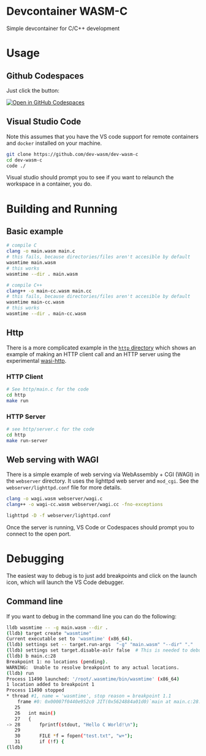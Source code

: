 # Devcontainer WASM-C
Simple devcontainer for C/C++ development

# Usage

## Github Codespaces
Just click the button:

[![Open in GitHub Codespaces](https://github.com/codespaces/badge.svg)](https://github.com/codespaces/new?hide_repo_select=true&ref=main&repo=575629237)

## Visual Studio Code
Note this assumes that you have the VS code support for remote containers and `docker` installed 
on your machine.

```sh
git clone https://github.com/dev-wasm/dev-wasm-c
cd dev-wasm-c
code ./
```

Visual studio should prompt you to see if you want to relaunch the workspace in a container, you do.

# Building and Running

## Basic example
```sh
# compile C
clang -o main.wasm main.c
# this fails, because directories/files aren't accesible by default
wasmtime main.wasm
# this works
wasmtime --dir . main.wasm

# compile C++
clang++ -o main-cc.wasm main.cc
# this fails, because directories/files aren't accesible by default
wasmtime main-cc.wasm
# this works
wasmtime --dir . main-cc.wasm
```

## Http
There is a more complicated example in the [`http` directory](./http/) which shows an example 
of making an HTTP client call and an HTTP server using the experimental 
[wasi-http](https://github.com/WebAssembly/wasi-http).

### HTTP Client
```sh
# See http/main.c for the code
cd http
make run
```

### HTTP Server
```sh
# see http/server.c for the code
cd http
make run-server
```


## Web serving with WAGI

There is a simple example of web serving via WebAssembly + CGI (WAGI) in
the `webserver` directory. It uses the lighttpd web server and `mod_cgi`.
See the `webserver/lighttpd.conf` file for more details.

```sh
clang -o wagi.wasm webserver/wagi.c
clang++ -o wagi-cc.wasm webserver/wagi.cc -fno-exceptions

lighttpd -D -f webserver/lighttpd.conf
```

Once the server is running, VS Code or Codespaces should prompt you to connect to the open port.

# Debugging
The easiest way to debug is to just add breakpoints and click on the launch icon, which will launch
the VS Code debugger.

## Command line
If you want to debug in the command line you can do the following:
```sh
lldb wasmtime -- -g main.wasm --dir .
(lldb) target create "wasmtime"
Current executable set to 'wasmtime' (x86_64).
(lldb) settings set -- target.run-args  "-g" "main.wasm" "--dir" "."
(lldb) settings set target.disable-aslr false  # This is needed to debug inside an un-privileged container
(lldb) b main.c:28
Breakpoint 1: no locations (pending).
WARNING:  Unable to resolve breakpoint to any actual locations.
(lldb) run
Process 11490 launched: '/root/.wasmtime/bin/wasmtime' (x86_64)
1 location added to breakpoint 1
Process 11490 stopped
* thread #1, name = 'wasmtime', stop reason = breakpoint 1.1
    frame #0: 0x00007f0440e952c0 JIT(0x5624884a01d0)`main at main.c:28:13
   25  
   26   int main()
   27   {
-> 28       fprintf(stdout, "Hello C World!\n");
   29  
   30       FILE *f = fopen("test.txt", "w+");
   31       if (!f) {
(lldb)
```

